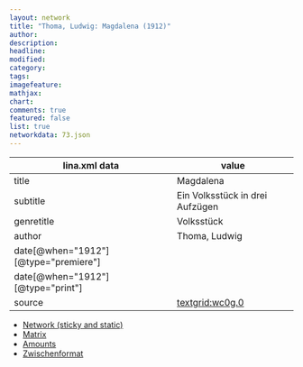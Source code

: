 ```yaml
---
layout: network
title: "Thoma, Ludwig: Magdalena (1912)"
author:
description:
headline:
modified:
category:
tags:
imagefeature: 
mathjax: 
chart: 
comments: true
featured: false
list: true
networkdata: 73.json
---
```

lina.xml data  | value
------------- | -------------
title|Magdalena
subtitle|Ein Volksstück in drei Aufzügen
genretitle|Volksstück
author|Thoma, Ludwig
date[@when="1912"][@type="premiere"]|
date[@when="1912"][@type="print"]|
source|[textgrid:wc0g.0](https://textgridlab.org/1.0/tgcrud-public/rest/textgrid:wc0g.0/data)



* [Network (sticky and static)](/network73)
* [Matrix](/matrix73)
* [Amounts](/amount73)
* [Zwischenformat](/lina73 )
